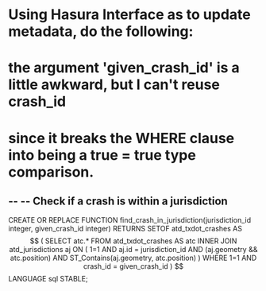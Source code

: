 # Using Hasura Interface as to update metadata, do the following:


# the argument 'given_crash_id' is a little awkward, but I can't reuse crash_id 
# since it breaks the WHERE clause into being a true = true type comparison. 

--
-- Check if a crash is within a jurisdiction
--
CREATE OR REPLACE FUNCTION find_crash_in_jurisdiction(jurisdiction_id integer, given_crash_id integer)
RETURNS SETOF atd_txdot_crashes AS $$
    (
        SELECT atc.* FROM atd_txdot_crashes AS atc
          INNER JOIN atd_jurisdictions aj
            ON ( 1=1
                AND aj.id = jurisdiction_id
                AND (aj.geometry && atc.position)
                AND ST_Contains(aj.geometry, atc.position)
            )
        WHERE 1=1
          AND crash_id = given_crash_id
    )
$$ LANGUAGE sql STABLE;

